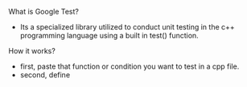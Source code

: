 What is Google Test?
- Its a specialized library utilized to conduct unit testing in the c++ programming language using a built in test() function.

How it works?
- first, paste that function or condition you want to test in a cpp file.
- second, define  
